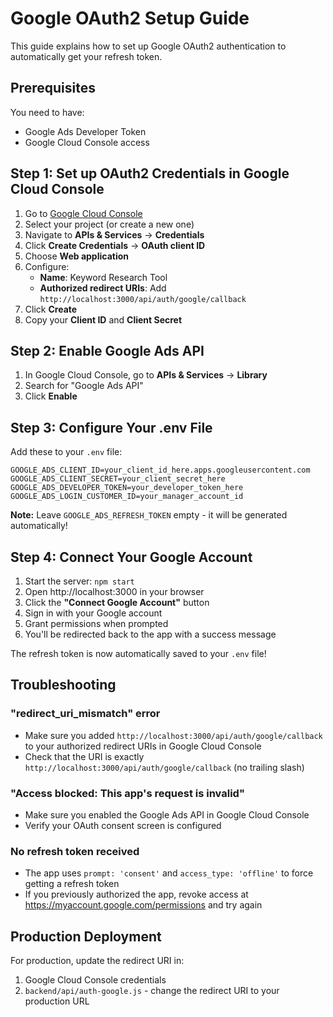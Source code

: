 # Google OAuth2 Setup Guide

This guide explains how to set up Google OAuth2 authentication to automatically get your refresh token.

## Prerequisites

You need to have:
- Google Ads Developer Token
- Google Cloud Console access

## Step 1: Set up OAuth2 Credentials in Google Cloud Console

1. Go to [Google Cloud Console](https://console.cloud.google.com/)
2. Select your project (or create a new one)
3. Navigate to **APIs & Services** → **Credentials**
4. Click **Create Credentials** → **OAuth client ID**
5. Choose **Web application**
6. Configure:
   - **Name**: Keyword Research Tool
   - **Authorized redirect URIs**: Add `http://localhost:3000/api/auth/google/callback`
7. Click **Create**
8. Copy your **Client ID** and **Client Secret**

## Step 2: Enable Google Ads API

1. In Google Cloud Console, go to **APIs & Services** → **Library**
2. Search for "Google Ads API"
3. Click **Enable**

## Step 3: Configure Your .env File

Add these to your `.env` file:

```env
GOOGLE_ADS_CLIENT_ID=your_client_id_here.apps.googleusercontent.com
GOOGLE_ADS_CLIENT_SECRET=your_client_secret_here
GOOGLE_ADS_DEVELOPER_TOKEN=your_developer_token_here
GOOGLE_ADS_LOGIN_CUSTOMER_ID=your_manager_account_id
```

**Note:** Leave `GOOGLE_ADS_REFRESH_TOKEN` empty - it will be generated automatically!

## Step 4: Connect Your Google Account

1. Start the server: `npm start`
2. Open http://localhost:3000 in your browser
3. Click the **"Connect Google Account"** button
4. Sign in with your Google account
5. Grant permissions when prompted
6. You'll be redirected back to the app with a success message

The refresh token is now automatically saved to your `.env` file!

## Troubleshooting

### "redirect_uri_mismatch" error
- Make sure you added `http://localhost:3000/api/auth/google/callback` to your authorized redirect URIs in Google Cloud Console
- Check that the URI is exactly `http://localhost:3000/api/auth/google/callback` (no trailing slash)

### "Access blocked: This app's request is invalid"
- Make sure you enabled the Google Ads API in Google Cloud Console
- Verify your OAuth consent screen is configured

### No refresh token received
- The app uses `prompt: 'consent'` and `access_type: 'offline'` to force getting a refresh token
- If you previously authorized the app, revoke access at https://myaccount.google.com/permissions and try again

## Production Deployment

For production, update the redirect URI in:
1. Google Cloud Console credentials
2. `backend/api/auth-google.js` - change the redirect URI to your production URL